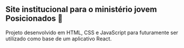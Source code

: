 ## Site institucional para o ministério jovem Posicionados 📌

Projeto desenvolvido em HTML, CSS e JavaScript para futuramente ser utilizado como base de um aplicativo React.